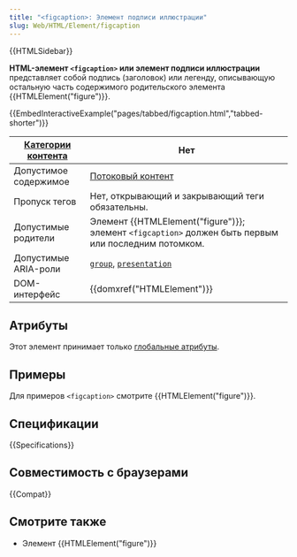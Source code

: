 ```yaml
---
title: "<figcaption>: Элемент подписи иллюстрации"
slug: Web/HTML/Element/figcaption
---
```


{{HTMLSidebar}}

**HTML-элемент `<figcaption>` или элемент подписи иллюстрации** представляет собой подпись (заголовок) или легенду, описывающую остальную часть содержимого родительского элемента {{HTMLElement("figure")}}.

{{EmbedInteractiveExample("pages/tabbed/figcaption.html","tabbed-shorter")}}

| [Категории контента](/ru/docs/Web/HTML/Content_categories) | Нет                                                                                                                                                                                |
| ---------------------------------------------------------------- | ---------------------------------------------------------------------------------------------------------------------------------------------------------------------------------- |
| Допустимое содержимое                                            | [Потоковый контент](/ru/docs/Web/HTML/Content_categories#потоковый_контент)                                                                                                  |
| Пропуск тегов                                                    | Нет, открывающий и закрывающий теги обязательны.                                                                                                                                   |
| Допустимые родители                                              | Элемент {{HTMLElement("figure")}}; элемент `<figcaption>` должен быть первым или последним потомком.                                                                               |
| Допустимые ARIA-роли                                             | <code><a href="/ru/docs/Web/Accessibility/ARIA/Roles/group_role">group</a></code>, <code><a href="/ru/docs/Web/Accessibility/ARIA/Roles/presentation_role">presentation</a></code> |
| DOM-интерфейс                                                    | {{domxref("HTMLElement")}}                                                                                                                                                         |

## Атрибуты

Этот элемент принимает только [глобальные атрибуты](/ru/docs/Web/HTML/Global_attributes).

## Примеры

Для примеров `<figcaption>` смотрите {{HTMLElement("figure")}}.

## Спецификации

{{Specifications}}

## Совместимость с браузерами

{{Compat}}

## Смотрите также

- Элемент {{HTMLElement("figure")}}
